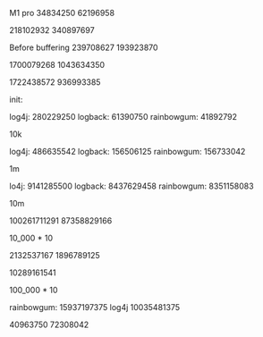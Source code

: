 M1 pro
34834250
62196958

218102932
340897697


Before buffering
239708627
193923870


1700079268
1043634350

1722438572
936993385


init:

log4j:      280229250
logback:    61390750
rainbowgum: 41892792

10k

log4j:      486635542
logback:    156506125
rainbowgum: 156733042

1m

lo4j:       9141285500
logback:    8437629458
rainbowgum: 8351158083

10m

100261711291
87358829166


10_000 * 10

2132537167
1896789125

10289161541


100_000 * 10


rainbowgum: 15937197375
log4j       10035481375


40963750
72308042
